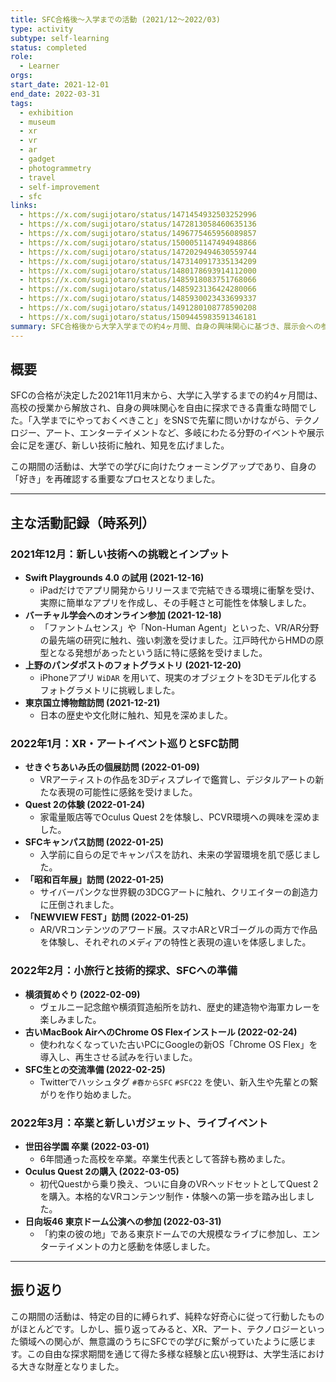 ```yaml
---
title: SFC合格後〜入学までの活動 (2021/12〜2022/03)
type: activity
subtype: self-learning
status: completed
role:
  - Learner
orgs: 
start_date: 2021-12-01
end_date: 2022-03-31
tags:
  - exhibition
  - museum
  - xr
  - vr
  - ar
  - gadget
  - photogrammetry
  - travel
  - self-improvement
  - sfc
links:
  - https://x.com/sugijotaro/status/1471454932503252996
  - https://x.com/sugijotaro/status/1472813058460635136
  - https://x.com/sugijotaro/status/1496775465956089857
  - https://x.com/sugijotaro/status/1500051147494948866
  - https://x.com/sugijotaro/status/1472029494630559744
  - https://x.com/sugijotaro/status/1473140917335134209
  - https://x.com/sugijotaro/status/1480178693914112000
  - https://x.com/sugijotaro/status/1485918083751768066
  - https://x.com/sugijotaro/status/1485923136424280066
  - https://x.com/sugijotaro/status/1485930023433699337
  - https://x.com/sugijotaro/status/1491280108778590208
  - https://x.com/sugijotaro/status/1509445983591346181
summary: SFC合格後から大学入学までの約4ヶ月間、自身の興味関心に基づき、展示会への参加、ガジェットの試用、旅行、技術習得など多岐にわたる活動を行った記録。
---
```


## 概要

SFCの合格が決定した2021年11月末から、大学に入学するまでの約4ヶ月間は、高校の授業から解放され、自身の興味関心を自由に探求できる貴重な時間でした。「入学までにやっておくべきこと」をSNSで先輩に問いかけながら、テクノロジー、アート、エンターテイメントなど、多岐にわたる分野のイベントや展示会に足を運び、新しい技術に触れ、知見を広げました。

この期間の活動は、大学での学びに向けたウォーミングアップであり、自身の「好き」を再確認する重要なプロセスとなりました。

***

## 主な活動記録（時系列）

### 2021年12月：新しい技術への挑戦とインプット
- **Swift Playgrounds 4.0 の試用 (2021-12-16)**
  - iPadだけでアプリ開発からリリースまで完結できる環境に衝撃を受け、実際に簡単なアプリを作成し、その手軽さと可能性を体験しました。
- **バーチャル学会へのオンライン参加 (2021-12-18)**
  - 「ファントムセンス」や「Non-Human Agent」といった、VR/AR分野の最先端の研究に触れ、強い刺激を受けました。江戸時代からHMDの原型となる発想があったという話に特に感銘を受けました。
- **上野のパンダポストのフォトグラメトリ (2021-12-20)**
  - iPhoneアプリ `WiDAR` を用いて、現実のオブジェクトを3Dモデル化するフォトグラメトリに挑戦しました。
- **東京国立博物館訪問 (2021-12-21)**
  - 日本の歴史や文化財に触れ、知見を深めました。

### 2022年1月：XR・アートイベント巡りとSFC訪問
- **せきぐちあいみ氏の個展訪問 (2022-01-09)**
  - VRアーティストの作品を3Dディスプレイで鑑賞し、デジタルアートの新たな表現の可能性に感銘を受けました。
- **Quest 2の体験 (2022-01-24)**
  - 家電量販店等でOculus Quest 2を体験し、PCVR環境への興味を深めました。
- **SFCキャンパス訪問 (2022-01-25)**
  - 入学前に自らの足でキャンパスを訪れ、未来の学習環境を肌で感じました。
- **「昭和百年展」訪問 (2022-01-25)**
  - サイバーパンクな世界観の3DCGアートに触れ、クリエイターの創造力に圧倒されました。
- **「NEWVIEW FEST」訪問 (2022-01-25)**
  - AR/VRコンテンツのアワード展。スマホARとVRゴーグルの両方で作品を体験し、それぞれのメディアの特性と表現の違いを体感しました。

### 2022年2月：小旅行と技術的探求、SFCへの準備
- **横須賀めぐり (2022-02-09)**
  - ヴェルニー記念館や横須賀造船所を訪れ、歴史的建造物や海軍カレーを楽しみました。
- **古いMacBook AirへのChrome OS Flexインストール (2022-02-24)**
  - 使われなくなっていた古いPCにGoogleの新OS「Chrome OS Flex」を導入し、再生させる試みを行いました。
- **SFC生との交流準備 (2022-02-25)**
  - Twitterでハッシュタグ `#春からSFC` `#SFC22` を使い、新入生や先輩との繋がりを作り始めました。

### 2022年3月：卒業と新しいガジェット、ライブイベント
- **世田谷学園 卒業 (2022-03-01)**
  - 6年間通った高校を卒業。卒業生代表として答辞も務めました。
- **Oculus Quest 2の購入 (2022-03-05)**
  - 初代Questから乗り換え、ついに自身のVRヘッドセットとしてQuest 2を購入。本格的なVRコンテンツ制作・体験への第一歩を踏み出しました。
- **日向坂46 東京ドーム公演への参加 (2022-03-31)**
  - 「約束の彼の地」である東京ドームでの大規模なライブに参加し、エンターテイメントの力と感動を体感しました。

***

## 振り返り
この期間の活動は、特定の目的に縛られず、純粋な好奇心に従って行動したものがほとんどです。しかし、振り返ってみると、XR、アート、テクノロジーといった領域への関心が、無意識のうちにSFCでの学びに繋がっていたように感じます。この自由な探求期間を通じて得た多様な経験と広い視野は、大学生活における大きな財産となりました。